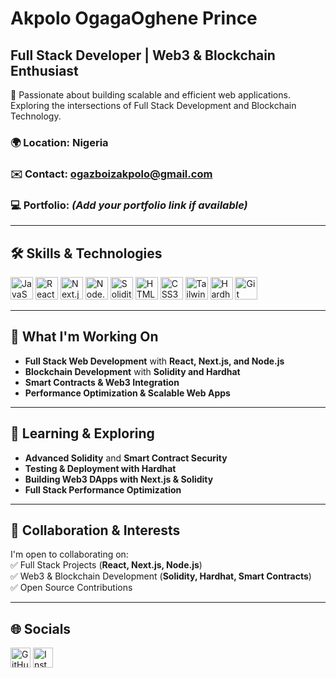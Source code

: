 # Akpolo OgagaOghene Prince  
## Full Stack Developer | Web3 & Blockchain Enthusiast  

🚀 Passionate about building scalable and efficient web applications. Exploring the intersections of Full Stack Development and Blockchain Technology.  

### 🌍 Location: Nigeria  
### ✉️ Contact: [ogazboizakpolo@gmail.com](mailto:ogazboizakpolo@gmail.com)  
### 💻 Portfolio: *(Add your portfolio link if available)*  

---

## 🛠️ Skills & Technologies  

<p align="left">
<a href="https://developer.mozilla.org/en-US/docs/Web/JavaScript" target="_blank" rel="noreferrer">
<img src="https://raw.githubusercontent.com/danielcranney/readme-generator/main/public/icons/skills/javascript-colored.svg" width="36" height="36" alt="JavaScript" /></a>
<a href="https://react.dev/" target="_blank" rel="noreferrer">
<img src="https://raw.githubusercontent.com/danielcranney/readme-generator/main/public/icons/skills/react-colored.svg" width="36" height="36" alt="React" /></a>
<a href="https://nextjs.org/" target="_blank" rel="noreferrer">
<img src="https://raw.githubusercontent.com/danielcranney/readme-generator/main/public/icons/skills/nextjs-colored-dark.svg" width="36" height="36" alt="Next.js" /></a>
<a href="https://nodejs.org/en" target="_blank" rel="noreferrer">
<img src="https://raw.githubusercontent.com/danielcranney/readme-generator/main/public/icons/skills/nodejs-colored.svg" width="36" height="36" alt="Node.js" /></a>
<a href="https://soliditylang.org/" target="_blank" rel="noreferrer">
<img src="https://raw.githubusercontent.com/danielcranney/readme-generator/main/public/icons/skills/solidity-colored.svg" width="36" height="36" alt="Solidity" /></a>
<a href="https://developer.mozilla.org/en-US/docs/Glossary/HTML5" target="_blank" rel="noreferrer">
<img src="https://raw.githubusercontent.com/danielcranney/readme-generator/main/public/icons/skills/html5-colored.svg" width="36" height="36" alt="HTML5" /></a>
<a href="https://www.w3.org/TR/CSS/#css" target="_blank" rel="noreferrer">
<img src="https://raw.githubusercontent.com/danielcranney/readme-generator/main/public/icons/skills/css3-colored.svg" width="36" height="36" alt="CSS3" /></a>
<a href="https://tailwindcss.com/" target="_blank" rel="noreferrer">
<img src="https://raw.githubusercontent.com/danielcranney/readme-generator/main/public/icons/skills/tailwindcss-colored.svg" width="36" height="36" alt="Tailwind CSS" /></a>
<a href="https://hardhat.org/" target="_blank" rel="noreferrer">
<img src="https://raw.githubusercontent.com/danielcranney/readme-generator/main/public/icons/skills/hardhat-colored.svg" width="36" height="36" alt="Hardhat" /></a>
<a href="https://git-scm.com/" target="_blank" rel="noreferrer">
<img src="https://raw.githubusercontent.com/danielcranney/readme-generator/main/public/icons/skills/git-colored.svg" width="36" height="36" alt="Git" /></a>
</p>

---

## 🎯 What I'm Working On  

- **Full Stack Web Development** with **React, Next.js, and Node.js**  
- **Blockchain Development** with **Solidity and Hardhat**  
- **Smart Contracts & Web3 Integration**  
- **Performance Optimization & Scalable Web Apps**  

---

## 🌱 Learning & Exploring  

- **Advanced Solidity** and **Smart Contract Security**  
- **Testing & Deployment with Hardhat**  
- **Building Web3 DApps with Next.js & Solidity**  
- **Full Stack Performance Optimization**  

---

## 🤝 Collaboration & Interests  

I'm open to collaborating on:  
✅ Full Stack Projects (**React, Next.js, Node.js**)  
✅ Web3 & Blockchain Development (**Solidity, Hardhat, Smart Contracts**)  
✅ Open Source Contributions  

---

## 🌐 Socials  

<p align="left">
<a href="https://github.com/prince_akpolo" target="_blank" rel="noreferrer">
<img src="https://raw.githubusercontent.com/danielcranney/readme-generator/main/public/icons/socials/github.svg" width="32" height="32" alt="GitHub" /></a>
<a href="http://www.instagram.com/ogazboiz" target="_blank" rel="noreferrer">
<img src="https://raw.githubusercontent.com/danielcranney/readme-generator/main/public/icons/socials/instagram.svg" width="32" height="32" alt="Instagram" /></a>
</p>
